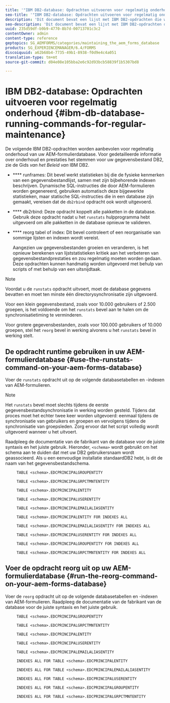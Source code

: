```yaml
---
title: '"IBM DB2-database: Opdrachten uitvoeren voor regelmatig onderhoud"'
seo-title: '"IBM DB2-database: Opdrachten uitvoeren voor regelmatig onderhoud"'
description: 'Dit document bevat een lijst met IBM DB2-opdrachten die worden aanbevolen voor regelmatig onderhoud van uw AEM-formulierdatabase. '
seo-description: 'Dit document bevat een lijst met IBM DB2-opdrachten die worden aanbevolen voor regelmatig onderhoud van uw AEM-formulierdatabase. '
uuid: 235d59df-b9b9-4770-8b7d-00713701c3c2
contentOwner: admin
content-type: reference
geptopics: SG_AEMFORMS/categories/maintaining_the_aem_forms_database
products: SG_EXPERIENCEMANAGER/6.4/FORMS
discoiquuid: a62b68b4-7735-49b1-8938-f0d9e4c4a051
translation-type: tm+mt
source-git-commit: d04e08e105bba2e6c92d93bcb58839f1b5307bd8

---
```



# IBM DB2-database: Opdrachten uitvoeren voor regelmatig onderhoud {#ibm-db-database-running-commands-for-regular-maintenance}

De volgende IBM DB2-opdrachten worden aanbevolen voor regelmatig onderhoud van uw AEM-formulierdatabase. Voor gedetailleerde informatie over onderhoud en prestaties het stemmen voor uw gegevensbestand DB2, zie de Gids *van het Beleid van* IBM DB2.

* **** runframes: Dit bevel werkt statistieken bij die de fysieke kenmerken van een gegevensbestandlijst, samen met zijn bijbehorende indexen beschrijven. Dynamische SQL-instructies die door AEM-formulieren worden gegenereerd, gebruiken automatisch deze bijgewerkte statistieken, maar statische SQL-instructies die in een database zijn gemaakt, vereisen dat de `db2rbind` opdracht ook wordt uitgevoerd.
* **** db2rbind: Deze opdracht koppelt alle pakketten in de database. Gebruik deze opdracht nadat u het `runstats` hulpprogramma hebt uitgevoerd om alle pakketten in de database opnieuw te valideren.
* **** reorg tabel of index: Dit bevel controleert of een reorganisatie van sommige lijsten en indexen wordt vereist.

   Aangezien uw gegevensbestanden groeien en veranderen, is het opnieuw berekenen van lijststatistieken kritiek aan het verbeteren van gegevensbestandprestaties en zou regelmatig moeten worden gedaan. Deze opdrachten kunnen handmatig worden uitgevoerd met behulp van scripts of met behulp van een uitsnijdtaak.

>[!NOTE]
>
>Voordat u de `runstats` opdracht uitvoert, moet de database gegevens bevatten en moet ten minste één directorysynchronisatie zijn uitgevoerd.

Voor een klein gegevensbestand, zoals voor 10.000 gebruikers of 2.500 groepen, is het voldoende om het `runstats` bevel aan te halen om de synchronisatietiming te verminderen.

Voor grotere gegevensbestanden, zoals voor 100.000 gebruikers of 10.000 groepen, stel het `reorg` bevel in werking alvorens u het `runstats` bevel in werking stelt.

## De opdracht runtime gebruiken in uw AEM-formulierdatabase {#use-the-runstats-command-on-your-aem-forms-database}

Voer de `runstats` opdracht uit op de volgende databasetabellen en -indexen van AEM-formulieren.

>[!NOTE]
>
>Het `runstats` bevel moet slechts tijdens de eerste gegevensbestandsynchronisatie in werking worden gesteld. Tijdens dat proces moet het echter twee keer worden uitgevoerd: eenmaal tijdens de synchronisatie van gebruikers en groepen en vervolgens tijdens de synchronisatie van groepsleden. Zorg ervoor dat het script volledig wordt uitgevoerd wanneer u het uitvoert.

Raadpleeg de documentatie van de fabrikant van de database voor de juiste syntaxis en het juiste gebruik. Hieronder, `<schema>` wordt gebruikt om het schema aan te duiden dat met uw DB2 gebruikersnaam wordt geassocieerd. Als u een eenvoudige installatie standaardDB2 hebt, is dit de naam van het gegevensbestandschema.

```as3
     TABLE <schema>.EDCPRINCIPALGROUPENTITY 
  
     TABLE <schema>.EDCPRINCIPALGRPCTMNTENTITY 
  
     TABLE <schema>.EDCPRINCIPALENTITY 
  
     TABLE <schema>.EDCPRINCIPALUSERENTITY 
  
     TABLE <schema>.EDCPRINCIPALEMAILALIASENTITY 
  
     TABLE <schema>.EDCPRINCIPALENTITY FOR INDEXES ALL 
  
     TABLE <schema>.EDCPRINCIPALEMAILALIASENTITY FOR INDEXES ALL 
  
     TABLE <schema>.EDCPRINCIPALUSERENTITY FOR INDEXES ALL 
  
     TABLE <schema>.EDCPRINCIPALGROUPENTITY FOR INDEXES ALL 
  
     TABLE <schema>.EDCPRINCIPALGRPCTMNTENTITY FOR INDEXES ALL
```

## Voer de opdracht reorg uit op uw AEM-formulierdatabase {#run-the-reorg-command-on-your-aem-forms-database}

Voer de `reorg` opdracht uit op de volgende databasetabellen en -indexen van AEM-formulieren. Raadpleeg de documentatie van de fabrikant van de database voor de juiste syntaxis en het juiste gebruik.

```as3
     TABLE <schema>.EDCPRINCIPALGROUPENTITY 
  
     TABLE <schema>.EDCPRINCIPALGRPCTMNTENTITY 
  
     TABLE <schema>.EDCPRINCIPALENTITY 
  
     TABLE <schema>.EDCPRINCIPALUSERENTITY 
  
     TABLE <schema>.EDCPRINCIPALEMAILALIASENTITY 
  
     INDEXES ALL FOR TABLE <schema>.EDCPRINCIPALENTITY 
  
     INDEXES ALL FOR TABLE <schema>.EDCPRINCIPALEMAILALIASENTITY 
  
     INDEXES ALL FOR TABLE <schema>.EDCPRINCIPALUSERENTITY 
  
     INDEXES ALL FOR TABLE <schema>.EDCPRINCIPALGROUPENTITY 
  
     INDEXES ALL FOR TABLE <schema>.EDCPRINCIPALGRPCTMNTENTITY
```

